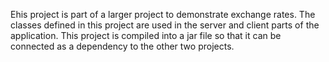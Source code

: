 Еhis project is part of a larger project to demonstrate exchange rates. 
The classes defined in this project are used in the server and client parts of the application.
This project is compiled into a jar file so that it can be connected as a dependency to the other two projects.
